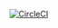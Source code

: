 [![CircleCI](https://circleci.com/gh/Mohammad-Dwairi/Spring-Pet-Clinic.svg?style=svg&circle-token=5e1fe1801d3124b5355aba57d250ea82d4178ebd)](https://app.circleci.com/pipelines/github/Mohammad-Dwairi)